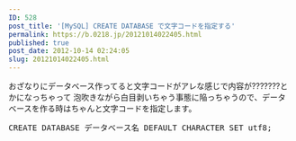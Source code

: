 ```yaml
---
ID: 528
post_title: '[MySQL] CREATE DATABASE で文字コードを指定する'
permalink: https://b.0218.jp/20121014022405.html
published: true
post_date: 2012-10-14 02:24:05
slug: 20121014022405.html
---
```

おざなりにデータベース作ってると文字コードがアレな感じで内容が???????とかになっちゃって
泡吹きながら白目剥いちゃう事態に陥っちゃうので、データベースを作る時はちゃんと文字コードを指定します。

<pre class="prettyprint linenums lang-sql">CREATE DATABASE データベース名 DEFAULT CHARACTER SET utf8;</pre>